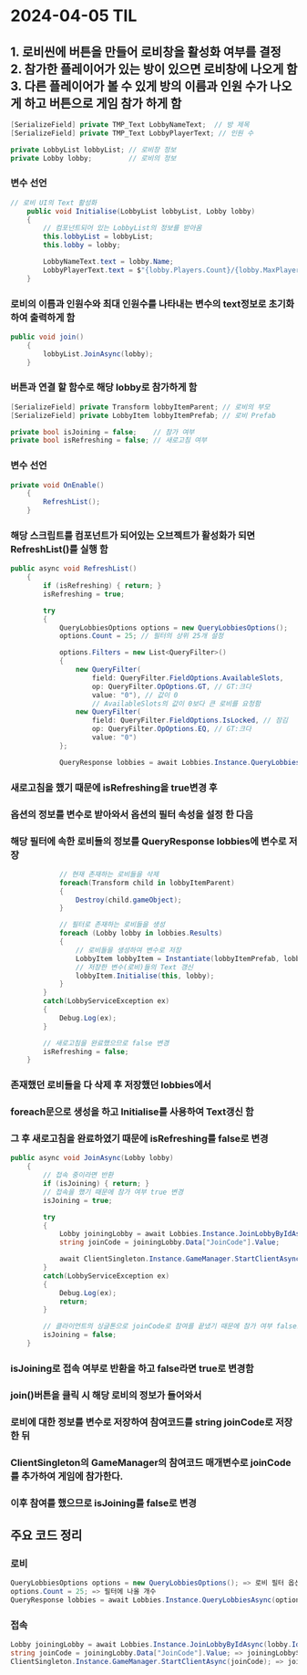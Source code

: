 # 2024-04-05 TIL
## 1. 로비씬에 버튼을 만들어 로비창을 활성화 여부를 결정    <br/>2. 참가한 플레이어가 있는 방이 있으면 로비창에 나오게 함    <br/>3. 다른 플레이어가 볼 수 있게 방의 이름과 인원 수가 나오게 하고 버튼으로 게임 참가 하게 함

```cs
[SerializeField] private TMP_Text LobbyNameText;  // 방 제목
[SerializeField] private TMP_Text LobbyPlayerText; // 인원 수

private LobbyList lobbyList; // 로비창 정보
private Lobby lobby;         // 로비의 정보
```
### 변수 선언

```cs
// 로비 UI의 Text 활성화
    public void Initialise(LobbyList lobbyList, Lobby lobby)
    {
        // 컴포넌트되어 있는 LobbyList의 정보를 받아옴
        this.lobbyList = lobbyList;
        this.lobby = lobby;

        LobbyNameText.text = lobby.Name;
        LobbyPlayerText.text = $"{lobby.Players.Count}/{lobby.MaxPlayers}";
    }
```
### 로비의 이름과 인원수와 최대 인원수를 나타내는 변수의 text정보로 초기화하여 출력하게 함

```cs
public void join()
    {
        lobbyList.JoinAsync(lobby);
    }
```
### 버튼과 연결 할 함수로 해당 lobby로 참가하게 함

```cs
[SerializeField] private Transform lobbyItemParent; // 로비의 부모
[SerializeField] private LobbyItem lobbyItemPrefab; // 로비 Prefab

private bool isJoining = false;    // 참가 여부
private bool isRefreshing = false; // 새로고침 여부
```
### 변수 선언

```cs
private void OnEnable()
    {
        RefreshList();
    }
```
### 해당 스크립트를 컴포넌트가 되어있는 오브젝트가 활성화가 되면 RefreshList()를 실행 함

```cs
public async void RefreshList()
    {
        if (isRefreshing) { return; }
        isRefreshing = true;

        try
        {
            QueryLobbiesOptions options = new QueryLobbiesOptions();
            options.Count = 25; // 필터의 상위 25개 설정

            options.Filters = new List<QueryFilter>()
            {
                new QueryFilter(
                    field: QueryFilter.FieldOptions.AvailableSlots,
                    op: QueryFilter.OpOptions.GT, // GT:크다
                    value: "0"), // 값이 0
                    // AvailableSlots의 값이 0보다 큰 로비를 요청함
                new QueryFilter(
                    field: QueryFilter.FieldOptions.IsLocked, // 잠김
                    op: QueryFilter.OpOptions.EQ, // GT:크다
                    value: "0")
            };

            QueryResponse lobbies = await Lobbies.Instance.QueryLobbiesAsync(options);
```
### 새로고침을 했기 때문에 isRefreshing을 true변경 후
### 옵션의 정보를 변수로 받아와서 옵션의 필터 속성을 설정 한 다음
### 해당 필터에 속한 로비들의 정보를 QueryResponse lobbies에 변수로 저장

```cs
            // 현재 존재하는 로비들을 삭제
            foreach(Transform child in lobbyItemParent)
            {
                Destroy(child.gameObject);
            }

            // 필터로 존재하는 로비들을 생성
            foreach (Lobby lobby in lobbies.Results)
            {
                // 로비들을 생성하여 변수로 저장
                LobbyItem lobbyItem = Instantiate(lobbyItemPrefab, lobbyItemParent);
                // 저장한 변수(로비)들의 Text 갱신
                lobbyItem.Initialise(this, lobby);
            }
        }
        catch(LobbyServiceException ex)
        {
            Debug.Log(ex);
        }

        // 새로고침을 완료했으므로 false 변경
        isRefreshing = false;
    }
```
### 존재했던 로비들을 다 삭제 후 저장했던 lobbies에서
### foreach문으로 생성을 하고 Initialise를 사용하여 Text갱신 함
### 그 후 새로고침을 완료하였기 때문에 isRefreshing를 false로 변경

```cs
public async void JoinAsync(Lobby lobby)
    {
        // 접속 중이라면 반환
        if (isJoining) { return; }
        // 접속을 했기 때문에 참가 여부 true 변경
        isJoining = true;

        try
        {
            Lobby joiningLobby = await Lobbies.Instance.JoinLobbyByIdAsync(lobby.Id);
            string joinCode = joiningLobby.Data["JoinCode"].Value;

            await ClientSingleton.Instance.GameManager.StartClientAsync(joinCode);
        }
        catch(LobbyServiceException ex)
        {
            Debug.Log(ex);
            return;
        }

        // 클라이언트의 싱글톤으로 joinCode로 참여를 끝냈기 때문에 참가 여부 false로 변경
        isJoining = false;
    }
```
### isJoining로 접속 여부로 반환을 하고 false라면 true로 변경함
### join()버튼을 클릭 시 해당 로비의 정보가 들어와서
### 로비에 대한 정보를 변수로 저장하여 참여코드를 string joinCode로 저장 한 뒤
### ClientSingleton의 GameManager의 참여코드 매개변수로 joinCode를 추가하여 게임에 참가한다.
### 이후 참여를 했으므로 isJoining를 false로 변경


## 주요 코드 정리
### 로비
```cs
QueryLobbiesOptions options = new QueryLobbiesOptions(); => 로비 필터 옵션를 변수로 저장
options.Count = 25; => 필터에 나올 개수
QueryResponse lobbies = await Lobbies.Instance.QueryLobbiesAsync(options); => options의 필터로 나온 List들을 lobbies에 저장
```

### 접속
```cs
Lobby joiningLobby = await Lobbies.Instance.JoinLobbyByIdAsync(lobby.Id); => lobby.Id의 값을 가진 Lobby 정보를 joiningLobby에 변수로 저장
string joinCode = joiningLobby.Data["JoinCode"].Value; => joiningLobby의 딕셔너리 "JoinCode"의 값을 joinCode로 저장
ClientSingleton.Instance.GameManager.StartClientAsync(joinCode); => joinCode를 매개변수로 하여 StartClientAsync 실행
```
